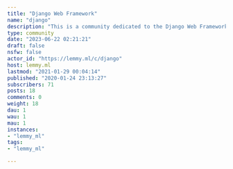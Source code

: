 ```yaml
---
title: "Django Web Framework" 
name: "django"
description: "This is a community dedicated to the Django Web Framework for Python.Useful links:* [Django Website](https://www.djangoproject.com/)* [Django Documentation](https://docs.djangoproject.com/)* [Django Source Code](https://github.com/django/django)Rules:* Posts must be relevant to Django* No NSFW content* No hate speech, bigotry, etc Community icon from [vscode-django](https://github.com/vscode-django/vscode-django), licensed under the [MIT license](https://opensource.org/licenses/MIT)"
type: community
date: "2023-06-22 02:21:21"
draft: false
nsfw: false
actor_id: "https://lemmy.ml/c/django"
host: lemmy.ml
lastmod: "2021-01-29 00:04:14"
published: "2020-01-24 23:13:27"
subscribers: 71
posts: 18
comments: 0
weight: 18
dau: 1
wau: 1
mau: 1
instances:
- "lemmy_ml"
tags: 
- "lemmy_ml"

---
```

